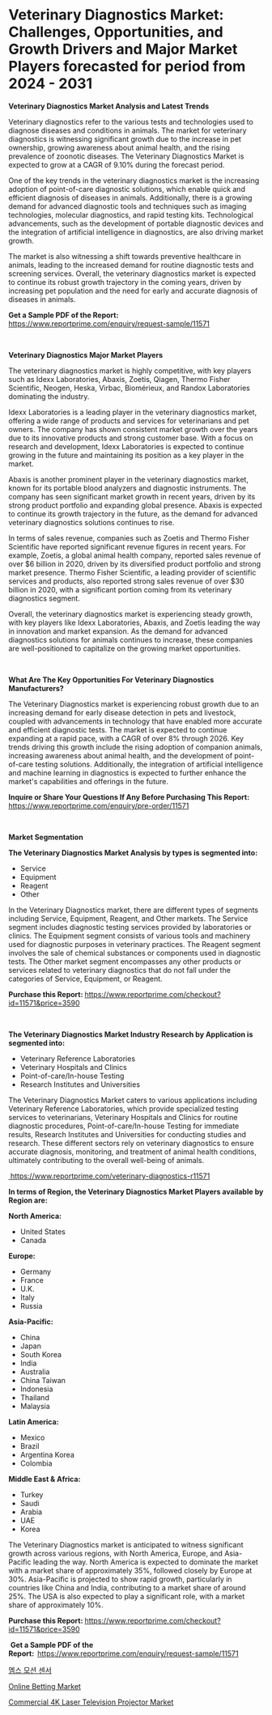 <p><h1>Veterinary Diagnostics Market: Challenges, Opportunities, and Growth Drivers and Major Market Players forecasted for period from 2024 - 2031</h1></p><p><strong>Veterinary Diagnostics Market Analysis and Latest Trends</strong></p>
<p><p>Veterinary diagnostics refer to the various tests and technologies used to diagnose diseases and conditions in animals. The market for veterinary diagnostics is witnessing significant growth due to the increase in pet ownership, growing awareness about animal health, and the rising prevalence of zoonotic diseases. The Veterinary Diagnostics Market is expected to grow at a CAGR of 9.10% during the forecast period.</p><p>One of the key trends in the veterinary diagnostics market is the increasing adoption of point-of-care diagnostic solutions, which enable quick and efficient diagnosis of diseases in animals. Additionally, there is a growing demand for advanced diagnostic tools and techniques such as imaging technologies, molecular diagnostics, and rapid testing kits. Technological advancements, such as the development of portable diagnostic devices and the integration of artificial intelligence in diagnostics, are also driving market growth.</p><p>The market is also witnessing a shift towards preventive healthcare in animals, leading to the increased demand for routine diagnostic tests and screening services. Overall, the veterinary diagnostics market is expected to continue its robust growth trajectory in the coming years, driven by increasing pet population and the need for early and accurate diagnosis of diseases in animals.</p></p>
<p><strong>Get a Sample PDF of the Report:&nbsp;</strong> <a href="https://www.reportprime.com/enquiry/request-sample/11571">https://www.reportprime.com/enquiry/request-sample/11571</a></p>
<p>&nbsp;</p>
<p><strong>Veterinary Diagnostics Major Market Players</strong></p>
<p><p>The veterinary diagnostics market is highly competitive, with key players such as Idexx Laboratories, Abaxis, Zoetis, Qiagen, Thermo Fisher Scientific, Neogen, Heska, Virbac, Biomérieux, and Randox Laboratories dominating the industry.</p><p>Idexx Laboratories is a leading player in the veterinary diagnostics market, offering a wide range of products and services for veterinarians and pet owners. The company has shown consistent market growth over the years due to its innovative products and strong customer base. With a focus on research and development, Idexx Laboratories is expected to continue growing in the future and maintaining its position as a key player in the market.</p><p>Abaxis is another prominent player in the veterinary diagnostics market, known for its portable blood analyzers and diagnostic instruments. The company has seen significant market growth in recent years, driven by its strong product portfolio and expanding global presence. Abaxis is expected to continue its growth trajectory in the future, as the demand for advanced veterinary diagnostics solutions continues to rise.</p><p>In terms of sales revenue, companies such as Zoetis and Thermo Fisher Scientific have reported significant revenue figures in recent years. For example, Zoetis, a global animal health company, reported sales revenue of over $6 billion in 2020, driven by its diversified product portfolio and strong market presence. Thermo Fisher Scientific, a leading provider of scientific services and products, also reported strong sales revenue of over $30 billion in 2020, with a significant portion coming from its veterinary diagnostics segment.</p><p>Overall, the veterinary diagnostics market is experiencing steady growth, with key players like Idexx Laboratories, Abaxis, and Zoetis leading the way in innovation and market expansion. As the demand for advanced diagnostics solutions for animals continues to increase, these companies are well-positioned to capitalize on the growing market opportunities.</p></p>
<p>&nbsp;</p>
<p><strong>What Are The Key Opportunities For Veterinary Diagnostics Manufacturers?</strong></p>
<p><p>The Veterinary Diagnostics market is experiencing robust growth due to an increasing demand for early disease detection in pets and livestock, coupled with advancements in technology that have enabled more accurate and efficient diagnostic tests. The market is expected to continue expanding at a rapid pace, with a CAGR of over 8% through 2026. Key trends driving this growth include the rising adoption of companion animals, increasing awareness about animal health, and the development of point-of-care testing solutions. Additionally, the integration of artificial intelligence and machine learning in diagnostics is expected to further enhance the market's capabilities and offerings in the future.</p></p>
<p><strong>Inquire or Share Your Questions If Any Before Purchasing This Report:</strong> <a href="https://www.reportprime.com/enquiry/pre-order/11571">https://www.reportprime.com/enquiry/pre-order/11571</a></p>
<p>&nbsp;</p>
<p><strong>Market Segmentation</strong></p>
<p><strong>The Veterinary Diagnostics Market Analysis by types is segmented into:</strong></p>
<p><ul><li>Service</li><li>Equipment</li><li>Reagent</li><li>Other</li></ul></p>
<p><p>In the Veterinary Diagnostics market, there are different types of segments including Service, Equipment, Reagent, and Other markets. The Service segment includes diagnostic testing services provided by laboratories or clinics. The Equipment segment consists of various tools and machinery used for diagnostic purposes in veterinary practices. The Reagent segment involves the sale of chemical substances or components used in diagnostic tests. The Other market segment encompasses any other products or services related to veterinary diagnostics that do not fall under the categories of Service, Equipment, or Reagent.</p></p>
<p><strong>Purchase this Report:&nbsp;</strong><a href="https://www.reportprime.com/checkout?id=11571&price=3590">https://www.reportprime.com/checkout?id=11571&price=3590</a></p>
<p>&nbsp;</p>
<p><strong>The Veterinary Diagnostics Market Industry Research by Application is segmented into:</strong></p>
<p><ul><li>Veterinary Reference Laboratories</li><li>Veterinary Hospitals and Clinics</li><li>Point-of-care/In-house Testing</li><li>Research Institutes and Universities</li></ul></p>
<p><p>The Veterinary Diagnostics Market caters to various applications including Veterinary Reference Laboratories, which provide specialized testing services to veterinarians, Veterinary Hospitals and Clinics for routine diagnostic procedures, Point-of-care/In-house Testing for immediate results, Research Institutes and Universities for conducting studies and research. These different sectors rely on veterinary diagnostics to ensure accurate diagnosis, monitoring, and treatment of animal health conditions, ultimately contributing to the overall well-being of animals.</p></p>
<p><a href="https://www.reportprime.com/veterinary-diagnostics-r11571">&nbsp;https://www.reportprime.com/veterinary-diagnostics-r11571</a></p>
<p><strong>In terms of Region, the Veterinary Diagnostics Market Players available by Region are:</strong></p>
<p>
    <p> <strong> North America: </strong>
        <ul>
            <li>United States</li>
            <li>Canada</li>
        </ul>
        </p> 
    <p> <strong> Europe: </strong>
        <ul>
            <li>Germany</li>
            <li>France</li>
            <li>U.K.</li>
            <li>Italy</li>
            <li>Russia</li>
        </ul>
        </p> 
    <p> <strong> Asia-Pacific: </strong>
        <ul>
            <li>China</li>
            <li>Japan</li>
            <li>South Korea</li>
            <li>India</li>
            <li>Australia</li>
            <li>China Taiwan</li>
            <li>Indonesia</li>
            <li>Thailand</li>
            <li>Malaysia</li>
        </ul>
        </p> 
    <p> <strong> Latin America: </strong>
        <ul>
            <li>Mexico</li>
            <li>Brazil</li>
            <li>Argentina Korea</li>
            <li>Colombia</li>
        </ul>
        </p> 
    <p> <strong> Middle East & Africa: </strong>
        <ul>
            <li>Turkey</li>
            <li>Saudi</li>
            <li>Arabia</li>
            <li>UAE</li>
            <li>Korea</li>
        </ul>
    </p>
    </p>
<p><p>The Veterinary Diagnostics market is anticipated to witness significant growth across various regions, with North America, Europe, and Asia-Pacific leading the way. North America is expected to dominate the market with a market share of approximately 35%, followed closely by Europe at 30%. Asia-Pacific is projected to show rapid growth, particularly in countries like China and India, contributing to a market share of around 25%. The USA is also expected to play a significant role, with a market share of approximately 10%.</p></p>
<p><strong>Purchase this Report: </strong><a href="https://www.reportprime.com/checkout?id=11571&price=3590">https://www.reportprime.com/checkout?id=11571&price=3590</a></p>
<p>&nbsp;<strong>Get a Sample PDF of the Report:&nbsp;&nbsp;</strong><a href="https://www.reportprime.com/enquiry/request-sample/11571">https://www.reportprime.com/enquiry/request-sample/11571</a></p>
<p><strong></strong></p>
<p><p><a href="https://github.com/mpodehpw07370073/Market-Research-Report-List-2/blob/main/508468977028.md">멤스 모션 센서</a></p><p><a href="https://github.com/FassouRP/Market-Research-Report-List-4/blob/main/online-betting-market.md">Online Betting Market</a></p><p><a href="https://issuu.com/reportprime-2/docs/commercial-4k-laser-television-projector-market-si">Commercial 4K Laser Television Projector Market</a></p></p>